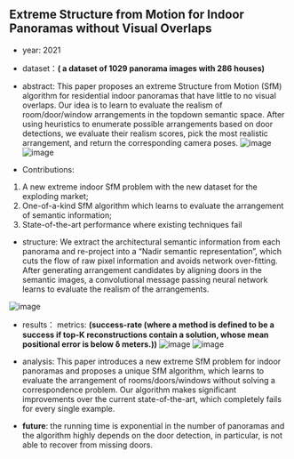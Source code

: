 ## Extreme Structure from Motion for Indoor Panoramas without Visual Overlaps


- year: 2021

- dataset：**( a dataset of 1029 panorama images with 286 houses)**  

- abstract: This paper proposes an extreme Structure from Motion (SfM) algorithm for residential indoor panoramas that have little to no visual overlaps.  Our idea is to learn to evaluate the realism of room/door/window arrangements in the topdown semantic space. After using heuristics to enumerate possible arrangements based on door detections, we evaluate their realism scores, pick the most realistic arrangement, and return the corresponding camera poses.
![image](https://github.com/VLISLAB/360-DL-Survey/blob/main/Images/ESFMabstract.png)
![image](https://github.com/VLISLAB/360-DL-Survey/blob/main/Images/ESFMdataset.png)
- Contributions:

1) A new extreme indoor SfM problem with the new dataset for the exploding market;
2) One-of-a-kind SfM algorithm which learns to evaluate the arrangement of semantic information;
3) State-of-the-art performance where existing techniques fail

- structure: We extract the architectural semantic information from each panorama and re-project into a “Nadir semantic representation”, which cuts the flow of raw pixel information and avoids network over-fitting. After generating arrangement candidates by aligning doors in the semantic images, a convolutional message passing neural network learns to evaluate the realism of the arrangements.

![image](https://github.com/VLISLAB/360-DL-Survey/blob/main/Images/ESFMstructure.png)


- results：
metrics: **(success-rate (where a method is defined to be a success if top-K reconstructions contain a solution, whose mean positional error is below δ meters.))**
![image](https://github.com/VLISLAB/360-DL-Survey/blob/main/Images/ESFMresult.png)
![image](https://github.com/VLISLAB/360-DL-Survey/blob/main/Images/ESFMresult1.png)

- analysis: This paper introduces a new extreme SfM problem for indoor panoramas and proposes a unique SfM algorithm, which learns to evaluate the arrangement of rooms/doors/windows without solving a correspondence problem. Our algorithm makes significant improvements over the current state-of-the-art, which completely fails for every single example.

- **future**: the running time is exponential in the number of panoramas and the algorithm highly depends on the door detection, in particular, is not able to recover from missing doors.
